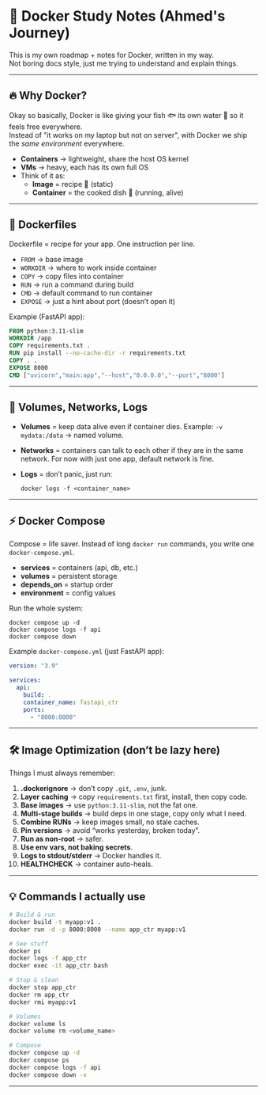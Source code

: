 

# 🐳 Docker Study Notes (Ahmed's Journey)

This is my own roadmap + notes for Docker, written in my way.  
Not boring docs style, just me trying to understand and explain things.  

---

## 🔥 Why Docker?
Okay so basically, Docker is like giving your fish 🐟 its own water 🌊 so it feels free everywhere.  
Instead of "it works on my laptop but not on server", with Docker we ship the *same environment* everywhere.  

- **Containers** → lightweight, share the host OS kernel  
- **VMs** → heavy, each has its own full OS  
- Think of it as:  
  - **Image** = recipe 🍳 (static)  
  - **Container** = the cooked dish 🍲 (running, alive)  

---

## 📝 Dockerfiles
Dockerfile = recipe for your app. One instruction per line.

- `FROM` → base image  
- `WORKDIR` → where to work inside container  
- `COPY` → copy files into container  
- `RUN` → run a command during build  
- `CMD` → default command to run container  
- `EXPOSE` → just a hint about port (doesn’t open it)  

Example (FastAPI app):
```dockerfile
FROM python:3.11-slim
WORKDIR /app
COPY requirements.txt .
RUN pip install --no-cache-dir -r requirements.txt
COPY . .
EXPOSE 8000
CMD ["uvicorn","main:app","--host","0.0.0.0","--port","8000"]
````

---

## 🐙 Volumes, Networks, Logs

* **Volumes** = keep data alive even if container dies.
  Example: `-v mydata:/data` → named volume.

* **Networks** = containers can talk to each other if they are in the same network.
  For now with just one app, default network is fine.

* **Logs** = don’t panic, just run:

  ```
  docker logs -f <container_name>
  ```

---

## ⚡ Docker Compose

Compose = life saver. Instead of long `docker run` commands, you write one `docker-compose.yml`.

* **services** = containers (api, db, etc.)
* **volumes** = persistent storage
* **depends\_on** = startup order
* **environment** = config values

Run the whole system:

```
docker compose up -d
docker compose logs -f api
docker compose down
```

Example `docker-compose.yml` (just FastAPI app):

```yaml
version: "3.9"

services:
  api:
    build: .
    container_name: fastapi_ctr
    ports:
      - "8000:8000"
```

---

## 🛠️ Image Optimization (don’t be lazy here)

Things I must always remember:

1. **.dockerignore** → don’t copy `.git`, `.env`, junk.
2. **Layer caching** → copy `requirements.txt` first, install, then copy code.
3. **Base images** → use `python:3.11-slim`, not the fat one.
4. **Multi-stage builds** → build deps in one stage, copy only what I need.
5. **Combine RUNs** → keep images small, no stale caches.
6. **Pin versions** → avoid “works yesterday, broken today”.
7. **Run as non-root** → safer.
8. **Use env vars, not baking secrets**.
9. **Logs to stdout/stderr** → Docker handles it.
10. **HEALTHCHECK** → container auto-heals.

---

## 💡 Commands I actually use

```bash
# Build & run
docker build -t myapp:v1 .
docker run -d -p 8000:8000 --name app_ctr myapp:v1

# See stuff
docker ps
docker logs -f app_ctr
docker exec -it app_ctr bash

# Stop & clean
docker stop app_ctr
docker rm app_ctr
docker rmi myapp:v1

# Volumes
docker volume ls
docker volume rm <volume_name>

# Compose
docker compose up -d
docker compose ps
docker compose logs -f api
docker compose down -v
```

---




